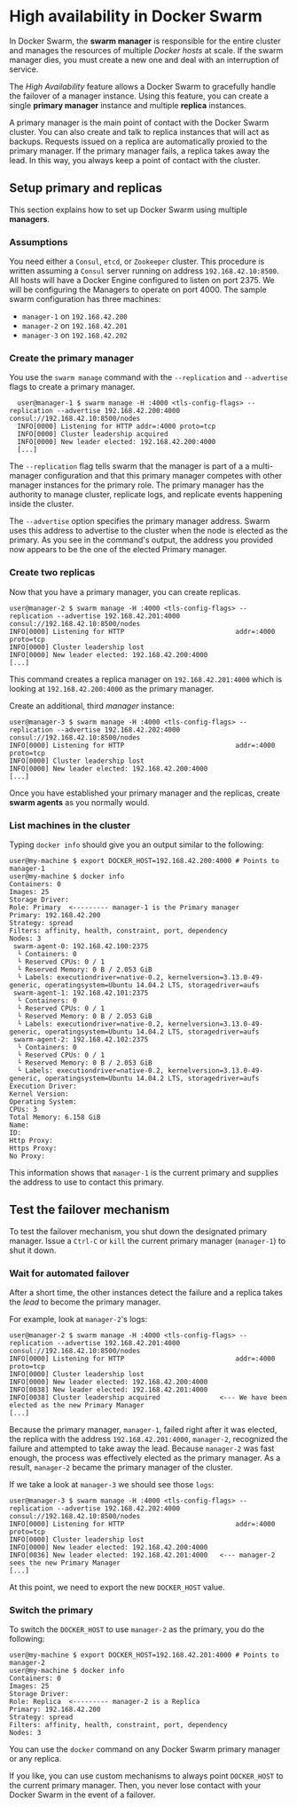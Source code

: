 <!--[metadata]>
+++
title = "High availability in Swarm"
description = "High availability in Swarm"
keywords = ["docker, swarm,  clustering"]
[menu.main]
parent="workw_swarm"
weight=3
+++
<![end-metadata]-->

# High availability in Docker Swarm

In Docker Swarm, the **swarm manager** is responsible for the entire cluster and manages the resources of multiple *Docker hosts* at scale. If the swarm manager dies, you must create a new one and deal with an interruption of service.

The *High Availability* feature allows a Docker Swarm to gracefully handle the failover of a manager instance. Using this feature, you can create a single **primary manager** instance and multiple **replica** instances.

A primary manager is the main point of contact with the Docker Swarm cluster. You can also create and talk to replica instances that will act as backups. Requests issued on a replica are automatically proxied to the primary manager. If the primary manager fails, a replica takes away the lead. In this way, you always keep a point of contact with the cluster.

## Setup primary and replicas

This section explains how to set up Docker Swarm using multiple **managers**.

### Assumptions

You need either a `Consul`, `etcd`, or `Zookeeper` cluster. This procedure is written assuming a `Consul` server running on address `192.168.42.10:8500`. All hosts will have a Docker Engine configured to listen on port 2375.  We will be configuring the Managers to operate on port 4000. The sample swarm configuration has three machines:

- `manager-1` on `192.168.42.200`
- `manager-2` on `192.168.42.201`
- `manager-3` on `192.168.42.202`

### Create the primary manager

You use the `swarm manage` command with the `--replication` and `--advertise` flags to create a primary manager.

      user@manager-1 $ swarm manage -H :4000 <tls-config-flags> --replication --advertise 192.168.42.200:4000 consul://192.168.42.10:8500/nodes
      INFO[0000] Listening for HTTP addr=:4000 proto=tcp
      INFO[0000] Cluster leadership acquired
      INFO[0000] New leader elected: 192.168.42.200:4000
      [...]


The  `--replication` flag tells swarm that the manager is part of a a multi-manager configuration and that this primary manager competes with other manager instances for the primary role. The primary manager has the authority to manage cluster, replicate logs, and replicate events happening inside the cluster.

The `--advertise` option specifies the primary manager address. Swarm uses this address to advertise to the cluster when the node is elected as the primary. As you see in the command's output, the address you provided now appears to be the one of the elected Primary manager.


### Create two replicas

Now that you have a primary manager, you can create replicas.

    user@manager-2 $ swarm manage -H :4000 <tls-config-flags> --replication --advertise 192.168.42.201:4000 consul://192.168.42.10:8500/nodes
    INFO[0000] Listening for HTTP                            addr=:4000 proto=tcp
    INFO[0000] Cluster leadership lost
    INFO[0000] New leader elected: 192.168.42.200:4000
    [...]

This command creates a replica manager on `192.168.42.201:4000` which is looking at `192.168.42.200:4000` as the primary manager.

Create an additional, third *manager* instance:

    user@manager-3 $ swarm manage -H :4000 <tls-config-flags> --replication --advertise 192.168.42.202:4000 consul://192.168.42.10:8500/nodes
    INFO[0000] Listening for HTTP                            addr=:4000 proto=tcp
    INFO[0000] Cluster leadership lost
    INFO[0000] New leader elected: 192.168.42.200:4000
    [...]

Once you have established your primary manager and the replicas, create **swarm agents** as you normally would.


### List machines in the cluster

Typing `docker info` should give you an output similar to the following:


    user@my-machine $ export DOCKER_HOST=192.168.42.200:4000 # Points to manager-1
    user@my-machine $ docker info
    Containers: 0
    Images: 25
    Storage Driver:
    Role: Primary  <--------- manager-1 is the Primary manager
    Primary: 192.168.42.200
    Strategy: spread
    Filters: affinity, health, constraint, port, dependency
    Nodes: 3
     swarm-agent-0: 192.168.42.100:2375
      └ Containers: 0
      └ Reserved CPUs: 0 / 1
      └ Reserved Memory: 0 B / 2.053 GiB
      └ Labels: executiondriver=native-0.2, kernelversion=3.13.0-49-generic, operatingsystem=Ubuntu 14.04.2 LTS, storagedriver=aufs
     swarm-agent-1: 192.168.42.101:2375
      └ Containers: 0
      └ Reserved CPUs: 0 / 1
      └ Reserved Memory: 0 B / 2.053 GiB
      └ Labels: executiondriver=native-0.2, kernelversion=3.13.0-49-generic, operatingsystem=Ubuntu 14.04.2 LTS, storagedriver=aufs
     swarm-agent-2: 192.168.42.102:2375
      └ Containers: 0
      └ Reserved CPUs: 0 / 1
      └ Reserved Memory: 0 B / 2.053 GiB
      └ Labels: executiondriver=native-0.2, kernelversion=3.13.0-49-generic, operatingsystem=Ubuntu 14.04.2 LTS, storagedriver=aufs
    Execution Driver:
    Kernel Version:
    Operating System:
    CPUs: 3
    Total Memory: 6.158 GiB
    Name:
    ID:
    Http Proxy:
    Https Proxy:
    No Proxy:

This information shows that `manager-1` is the current primary and supplies the address to use to contact this primary.

## Test the failover mechanism

To test the failover mechanism, you shut down the designated primary manager.
Issue a `Ctrl-C` or `kill` the current primary manager (`manager-1`) to shut it down.

### Wait for automated failover

After a short time, the other instances detect the failure and a replica takes the *lead* to become the primary manager.

For example, look at `manager-2`'s logs:

    user@manager-2 $ swarm manage -H :4000 <tls-config-flags> --replication --advertise 192.168.42.201:4000 consul://192.168.42.10:8500/nodes
    INFO[0000] Listening for HTTP                            addr=:4000 proto=tcp
    INFO[0000] Cluster leadership lost
    INFO[0000] New leader elected: 192.168.42.200:4000
    INFO[0038] New leader elected: 192.168.42.201:4000
    INFO[0038] Cluster leadership acquired               <--- We have been elected as the new Primary Manager
    [...]

Because the primary manager, `manager-1`, failed right after it was elected, the replica with the address `192.168.42.201:4000`, `manager-2`, recognized the failure and attempted to take away the lead. Because `manager-2` was fast enough, the process was effectively elected as the primary manager. As a result, `manager-2` became the primary manager of the cluster.

If we take a look at `manager-3` we should see those `logs`:

    user@manager-3 $ swarm manage -H :4000 <tls-config-flags> --replication --advertise 192.168.42.202:4000 consul://192.168.42.10:8500/nodes
    INFO[0000] Listening for HTTP                            addr=:4000 proto=tcp
    INFO[0000] Cluster leadership lost
    INFO[0000] New leader elected: 192.168.42.200:4000
    INFO[0036] New leader elected: 192.168.42.201:4000   <--- manager-2 sees the new Primary Manager
    [...]


At this point, we need to export the new `DOCKER_HOST` value.


### Switch the primary

To switch the `DOCKER_HOST` to use `manager-2` as the primary, you do the following:

    user@my-machine $ export DOCKER_HOST=192.168.42.201:4000 # Points to manager-2
    user@my-machine $ docker info
    Containers: 0
    Images: 25
    Storage Driver:
    Role: Replica  <--------- manager-2 is a Replica
    Primary: 192.168.42.200
    Strategy: spread
    Filters: affinity, health, constraint, port, dependency
    Nodes: 3

You can use the `docker` command on any Docker Swarm primary manager or any replica.

If you like, you can use custom mechanisms to always point `DOCKER_HOST` to the current primary manager. Then, you never lose contact with your Docker Swarm in the event of a failover.

